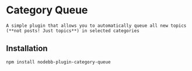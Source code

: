 # Category Queue
    
    A simple plugin that allows you to automatically queue all new topics (**not posts! Just topics**) in selected categories   

## Installation

    npm install nodebb-plugin-category-queue